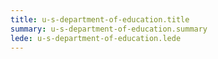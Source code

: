 ```yaml
---
title: u-s-department-of-education.title
summary: u-s-department-of-education.summary
lede: u-s-department-of-education.lede
---
```

